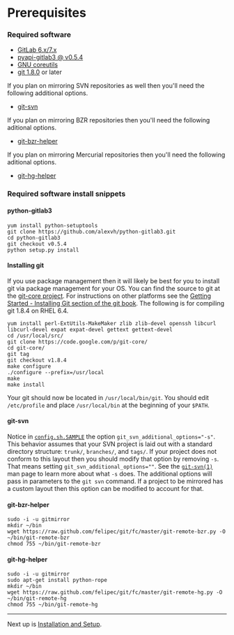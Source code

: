 # Prerequisites

### Required software

* [GitLab 6.x/7.x][gitlab]
* [pyapi-gitlab3 @ v0.5.4][python-gitlab3]
* [GNU coreutils][coreutils]
* [git 1.8.0][git] or later

If you plan on mirroring SVN repositories as well then you'll need the
following additional options.

* [git-svn][git-svn]

If you plan on mirroring BZR repositories then you'll need the following
aditional options.

* [git-bzr-helper][git-bzr]

If you plan on mirroring Mercurial repositories then you'll need the following
aditional options.

* [git-hg-helper][git-hg]

### Required software install snippets

#### python-gitlab3

    yum install python-setuptools
    git clone https://github.com/alexvh/python-gitlab3.git
    cd python-gitlab3
    git checkout v0.5.4
    python setup.py install


#### Installing git

If you use package management then it will likely be best for you to install git
via package management for your OS.  You can find the source to git at the
[git-core project][git-src].  For instructions on other platforms see the
[Getting Started - Installing Git section of the git book][git-guide].  The following is
for compiling git 1.8.4 on RHEL 6.4.

    yum install perl-ExtUtils-MakeMaker zlib zlib-devel openssh libcurl libcurl-devel expat expat-devel gettext gettext-devel
    cd /usr/local/src/
    git clone https://code.google.com/p/git-core/
    cd git-core/
    git tag
    git checkout v1.8.4
    make configure
    ./configure --prefix=/usr/local
    make
    make install

Your git should now be located in `/usr/local/bin/git`.  You should edit
`/etc/profile` and place `/usr/local/bin` at the beginning of your `$PATH`.

#### git-svn

Notice in [`config.sh.SAMPLE`](../config.sh.SAMPLE) the option
`git_svn_additional_options="-s"`.  This behavior assumes that your SVN project
is laid out with a standard directory structure: `trunk/`, `branches/`, and
`tags/`.  If your project does not conform to this layout then you should modify
that option by removing `-s`.  That means setting
`git_svn_additional_options=""`.   See the [`git-svn(1)`][git-svn] man page to
learn more about what `-s` does.  The additional options will pass in parameters
to the `git svn` command.  If a project to be mirrored has a custom layout then
this option can be modified to account for that.

#### git-bzr-helper

    sudo -i -u gitmirror
    mkdir ~/bin
    wget https://raw.github.com/felipec/git/fc/master/git-remote-bzr.py -O ~/bin/git-remote-bzr
    chmod 755 ~/bin/git-remote-bzr

#### git-hg-helper

    sudo -i -u gitmirror
    sudo apt-get install python-rope
    mkdir ~/bin
    wget https://raw.github.com/felipec/git/fc/master/git-remote-hg.py -O ~/bin/git-remote-hg
    chmod 755 ~/bin/git-remote-hg

---
Next up is [Installation and Setup](installation.md).

[coreutils]: http://www.gnu.org/software/coreutils/
[git-bzr]: https://github.com/felipec/git/wiki/git-remote-bzr
[git-guide]: http://git-scm.com/book/en/Getting-Started-Installing-Git
[git-hg]: https://github.com/felipec/git/wiki/git-remote-hg
[git]: http://git-scm.com/
[gitlab]: https://about.gitlab.com/
[git-src]: http://code.google.com/p/git-core/
[git-svn]: https://www.kernel.org/pub/software/scm/git/docs/git-svn.html
[python-gitlab3]: https://github.com/alexvh/python-gitlab3
